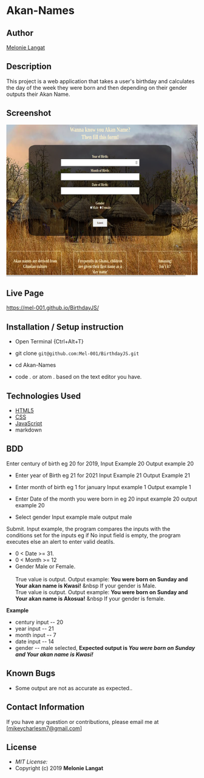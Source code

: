 # Akan-Names

## Author

[Melonie Langat](https://github.com/Mel-001)

## Description

This project is a web application that takes a user's birthday and calculates the day of the week they were born and then depending on their gender outputs their Akan Name. 

## Screenshot
<img src="pic.png" width="800px" height="400px">

## Live Page 
https://mel-001.github.io/BirthdayJS/


## Installation / Setup instruction
* Open Terminal {Ctrl+Alt+T}

* git clone ```git@github.com:Mel-001/BirthdayJS.git```

* cd Akan-Names

* code . or atom . based on the text editor you have.

## Technologies Used

* [HTML5](https://github.com/topics/html5)
* [CSS](https://github.com/topics/css3)
* [JavaScript](https://github.com/topics/javascript)
* markdown


## BDD
Enter century of birth eg 20 for 2019,
     Input Example 20
     Output example 20

* Enter year of Birth eg 21 for 2021
     Input Example 21
     Output Example 21

* Enter month of birth eg 1 for january 
    Input example 1
    Output example 1

* Enter Date of the month you were born in eg 20
    input example 20
    output example 20

* Select gender 
    Input example male
    output male

Submit.
Input example, the program compares the inputs with the conditions set for the inputs eg if No input field is empty, the program executes else an alert to enter valid deatils.
* 0 < Date >= 31.
* 0 < Month >= 12
* Gender Male or Female. <br/>  
True value is output. Output example: **You were born on Sunday and Your akan name is Kwasi!** &nbsp If your gender is Male.<br/>
True value is output. Output example: **You were born on Sunday and Your akan name is  Akosua!** &nbsp If your gender is female.  

**Example**
* century input -- 20
* year input   -- 21
* month input  -- 7
* date input -- 14
* gender -- male selected,
**Expected output is *You were born on Sunday and Your akan name is Kwasi!*** 

## Known Bugs
* Some output are not as accurate as expected..

## Contact Information 

If you have any question or contributions, please email me at [mikeycharlesm7@gmail.com]

## License
* *MIT License:*
* Copyright (c) 2019 **Melonie Langat**